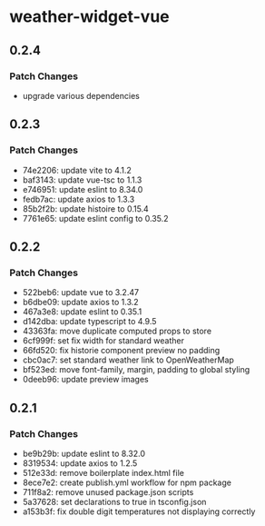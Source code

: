 # weather-widget-vue

## 0.2.4

### Patch Changes

- upgrade various dependencies

## 0.2.3

### Patch Changes

- 74e2206: update vite to 4.1.2
- baf3143: update vue-tsc to 1.1.3
- e746951: update eslint to 8.34.0
- fedb7ac: update axios to 1.3.3
- 85b2f2b: update histoire to 0.15.4
- 7761e65: update eslint config to 0.35.2

## 0.2.2

### Patch Changes

- 522beb6: update vue to 3.2.47
- b6dbe09: update axios to 1.3.2
- 467a3e8: update eslint to 0.35.1
- d142dba: update typescript to 4.9.5
- 43363fa: move duplicate computed props to store
- 6cf999f: set fix width for standard weather
- 66fd520: fix historie component preview no padding
- cbc0ac7: set standard weather link to OpenWeatherMap
- bf523ed: move font-family, margin, padding to global styling
- 0deeb96: update preview images

## 0.2.1

### Patch Changes

- be9b29b: update eslint to 8.32.0
- 8319534: update axios to 1.2.5
- 512e33d: remove boilerplate index.html file
- 8ece7e2: create publish.yml workflow for npm package
- 711f8a2: remove unused package.json scripts
- 5a37628: set declarations to true in tsconfig.json
- a153b3f: fix double digit temperatures not displaying correctly
